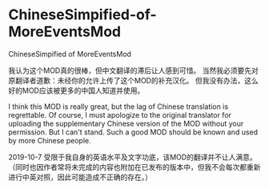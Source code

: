 # ChineseSimpified-of-MoreEventsMod
ChineseSimpified of MoreEventsMod

我认为这个MOD真的很棒，但中文翻译的滞后让人感到可惜。
当然我必须要先对原翻译者道歉：未经你的允许上传了这个MOD的补充汉化。
但我没有办法，这么好的MOD应该被更多的中国人知道并使用。

I think this MOD is really great, but the lag of Chinese translation is regrettable.
Of course, I must apologize to the original translator for uploading the supplementary Chinese version of the MOD without your permission.
But I can't stand. Such a good MOD should be known and used by more Chinese people.

2019-10-7
受限于我自身的英语水平及文字功底，该MOD的翻译并不让人满意。（同时也因作者常将未完成的内容也附加在已发布的版本中，但我不会每次都重新进行中英对照，因此可能造成不正确的存在。）
